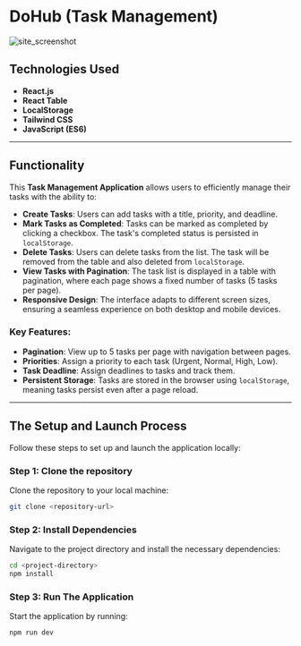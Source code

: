 # DoHub (Task Management)

![site_screenshot](https://i.postimg.cc/j5vzBh1L/Screenshot-20241116-153330.png)

## Technologies Used

- **React.js**
- **React Table**
- **LocalStorage**
- **Tailwind CSS**
- **JavaScript (ES6)**

---

## Functionality

This **Task Management Application** allows users to efficiently manage their tasks with the ability to:

- **Create Tasks**: Users can add tasks with a title, priority, and deadline.
- **Mark Tasks as Completed**: Tasks can be marked as completed by clicking a checkbox. The task's completed status is persisted in `localStorage`.
- **Delete Tasks**: Users can delete tasks from the list. The task will be removed from the table and also deleted from `localStorage`.
- **View Tasks with Pagination**: The task list is displayed in a table with pagination, where each page shows a fixed number of tasks (5 tasks per page).
- **Responsive Design**: The interface adapts to different screen sizes, ensuring a seamless experience on both desktop and mobile devices.

### Key Features:
- **Pagination**: View up to 5 tasks per page with navigation between pages.
- **Priorities**: Assign a priority to each task (Urgent, Normal, High, Low).
- **Task Deadline**: Assign deadlines to tasks and track them.
- **Persistent Storage**: Tasks are stored in the browser using `localStorage`, meaning tasks persist even after a page reload.

---

## The Setup and Launch Process

Follow these steps to set up and launch the application locally:

### Step 1: Clone the repository

Clone the repository to your local machine:

```bash
git clone <repository-url>
```
### Step 2: Install Dependencies
Navigate to the project directory and install the necessary dependencies:


```bash
cd <project-directory>
npm install
```

### Step 3: Run The Application
Start the application by running:

```bash
npm run dev
```
